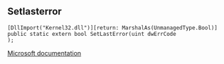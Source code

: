 ## Setlasterror

```
[DllImport("Kernel32.dll")][return: MarshalAs(UnmanagedType.Bool)]
public static extern bool SetLastError(uint dwErrCode
);
```

[Microsoft documentation](https://docs.microsoft.com/en-us/windows/win32/api/errhandlingapi/nf-errhandlingapi-setlasterror)

